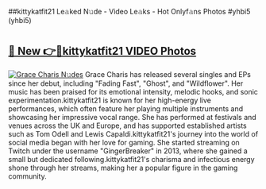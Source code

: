 ##kittykatfit21 Le𝚊ked N𝚞de - Video Le𝚊ks - Hot Onlyf𝚊ns Photos #yhbi5 (yhbi5)

# <h2><a href="https://mediaupload.pro?title=kittykatfit21&ref=9FEB">🔗 New 👉🔴kittykatfit21 VIDEO Photos</a></h2>

[![Grace Charis N𝚞des](https://i.imgur.com/rIISA9y.gif)](https://mediaupload.pro?title=kittykatfit21&ref=9FEB)
Grace Charis has released several singles and EPs since her debut, including "Fading Fast", "Ghost", and "Wildflower". Her music has been praised for its emotional intensity, melodic hooks, and sonic experimentation.kittykatfit21 is known for her high-energy live performances, which often feature her playing multiple instruments and showcasing her impressive vocal range. She has performed at festivals and venues across the UK and Europe, and has supported established artists such as Tom Odell and Lewis Capaldi.kittykatfit21's journey into the world of social media began with her love for gaming. She started streaming on Twitch under the username "GingerBreaker" in 2013, where she gained a small but dedicated following.kittykatfit21's charisma and infectious energy shone through her streams, making her a popular figure in the gaming community.